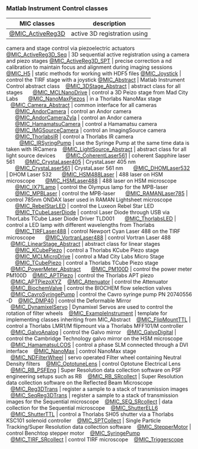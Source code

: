 ### Matlab Instrument Control classes

|**MIC** classes|description|
-------------|---
[@MIC_ActiveReg3D](../@MIC_ActiveReg3D/Readme.md) | active 3D registration using
 camera and stage control via piezoelectric actuators
[@MIC_ActiveReg3D_Seq](../@MIC_ActiveReg3D_Seq/Readme.md) | 3D sequential active
 registration using a camera and piezo stages
[@MIC_ActiveReg3D_SPT](../@MIC_ActiveReg3D_SPT/Readme.md) | precise correction a
nd calibration to maintain focus and alignment during imaging sessions
[@MIC_H5](../@MIC_H5/Readme.md) | static methods for working with HDF5 files
[@MIC_Joystick](../@MIC_Joystick/Readme.md) | control the TIRF stage with a joystick
[@MIC_Abstract](../@MIC_Abstract/Readme.md) | Matlab Instrument Control abstract class
&nbsp;&nbsp;&nbsp;[@MIC_3DStage_Abstract](../@MIC_3DStage_Abstract/Readme.md) | abstract class for all stages
&nbsp;&nbsp;&nbsp;&nbsp;&nbsp;&nbsp;[@MIC_MCLNanoDrive](../@MIC_MCLNanoDrive/Readme.md) | control a 3D Peizo stage from Mad City Labs
&nbsp;&nbsp;&nbsp;&nbsp;&nbsp;&nbsp;[@MIC_NanoMaxPiezos](../@MIC_NanoMaxPiezos/Readme.md) | in a Thorlabs NanoMax stage
&nbsp;&nbsp;&nbsp;[@MIC_Camera_Abstract](../@MIC_Camera_Abstract/Readme.md) | common interface for all cameras
&nbsp;&nbsp;&nbsp;&nbsp;&nbsp;&nbsp;[@MIC_AndorCamera](../@MIC_AndorCamera/Readme.md) | control an Andor camera
&nbsp;&nbsp;&nbsp;&nbsp;&nbsp;&nbsp;[@MIC_AndorCameraZyla](../@MIC_AndorCameraZyla/Readme.md) | control an Andor camera
&nbsp;&nbsp;&nbsp;&nbsp;&nbsp;&nbsp;[@MIC_HamamatsuCamera](../@MIC_HamamatsuCamera/Readme.md) | control a Hamamatsu camera
&nbsp;&nbsp;&nbsp;&nbsp;&nbsp;&nbsp;[@MIC_IMGSourceCamera](../@MIC_IMGSourceCamera/Readme.md) | control an ImagingSource camera
&nbsp;&nbsp;&nbsp;&nbsp;&nbsp;&nbsp;[@MIC_ThorlabsIR](../@MIC_ThorlabsIR/Readme.md) | control a Thorlabs IR camera
&nbsp;&nbsp;&nbsp;&nbsp;&nbsp;&nbsp;&nbsp;&nbsp;&nbsp;[@MIC_IRSyringPump](../@MIC_IRSyringPump/Readme.md) | use the Syringe Pump at the same time data is taken with IRCamera
&nbsp;&nbsp;&nbsp;[@MIC_LightSource_Abstract](../@MIC_LightSource_Abstract/Readme.md) | abstract class for all light source devices
&nbsp;&nbsp;&nbsp;&nbsp;&nbsp;&nbsp;[@MIC_CoherentLaser561](../@MIC_CoherentLaser561/Readme.md) | coherent Sapphire laser 561
&nbsp;&nbsp;&nbsp;&nbsp;&nbsp;&nbsp;[@MIC_CrystaLaser405](../@MIC_CrystaLaser405/Readme.md) | CrystaLaser 405 nm
&nbsp;&nbsp;&nbsp;&nbsp;&nbsp;&nbsp;[@MIC_CrystaLaser561](../@MIC_CrystaLaser561/Readme.md) | CrystaLaser 561 nm
&nbsp;&nbsp;&nbsp;&nbsp;&nbsp;&nbsp;[@MIC_DHOMLaser532](../@MIC_DHOMLaser532/Readme.md) | DHOM Laser 532
&nbsp;&nbsp;&nbsp;&nbsp;&nbsp;&nbsp;[@MIC_HSM488Laser](../@MIC_HSM488Laser/Readme.md) | 488 laser on HSM microscope
&nbsp;&nbsp;&nbsp;&nbsp;&nbsp;&nbsp;[@MIC_HSMLaser488](../@MIC_HSMLaser488/Readme.md) | 488 laser on HSM microscope
&nbsp;&nbsp;&nbsp;&nbsp;&nbsp;&nbsp;[@MIC_IX71Lamp](../@MIC_IX71Lamp/Readme.md) | control the Olympus lamp for the MPB-laser
&nbsp;&nbsp;&nbsp;&nbsp;&nbsp;&nbsp;[@MIC_MPBLaser](../@MIC_MPBLaser/Readme.md) | control the MPB-laser
&nbsp;&nbsp;&nbsp;&nbsp;&nbsp;&nbsp;[@MIC_RAMANLaser785](../@MIC_RAMANLaser785/Readme.md) | control 785nm ONDAX laser used in RAMAN Lightsheet microscope
&nbsp;&nbsp;&nbsp;&nbsp;&nbsp;&nbsp;[@MIC_RebelStarLED](../@MIC_RebelStarLED/Readme.md) | control the Luxeon Rebel Star LED
&nbsp;&nbsp;&nbsp;&nbsp;&nbsp;&nbsp;[@MIC_TCubeLaserDiode](../@MIC_TCubeLaserDiode/Readme.md) | control Laser Diode through USB via ThorLabs TCube Laser Diode Driver TLD001
&nbsp;&nbsp;&nbsp;&nbsp;&nbsp;&nbsp;[@MIC_ThorlabsLED](../@MIC_ThorlabsLED/Readme.md) | control a LED lamp with different wavelengths from Thorlabs
&nbsp;&nbsp;&nbsp;&nbsp;&nbsp;&nbsp;[@MIC_TIRFLaser488](../@MIC_TIRFLaser488/Readme.md) | control Newport Cyan Laser 488 on the TIRF microscope
&nbsp;&nbsp;&nbsp;&nbsp;&nbsp;&nbsp;[@MIC_VortranLaser488](../@MIC_VortranLaser488/Readme.md) | control Vortran Laser 488
&nbsp;&nbsp;&nbsp;[@MIC_LinearStage_Abstract](../@MIC_LinearStage_Abstract/Readme.md) | abstract class for linear stages
&nbsp;&nbsp;&nbsp;&nbsp;&nbsp;&nbsp;[@MIC_KCubePiezo](../@MIC_KCubePiezo/Readme.md) | control a Thorlabs KCube Piezo stage
&nbsp;&nbsp;&nbsp;&nbsp;&nbsp;&nbsp;[@MIC_MCLMicroDrive](../@MIC_MCLMicroDrive/Readme.md) | control a Mad City Labs Micro Stage
&nbsp;&nbsp;&nbsp;&nbsp;&nbsp;&nbsp;[@MIC_TCubePiezo](../@MIC_TCubePiezo/Readme.md) | control a Thorlabs TCube Piezo stage
&nbsp;&nbsp;&nbsp;[@MIC_PowerMeter_Abstract](../@MIC_PowerMeter_Abstract/Readme.md)
&nbsp;&nbsp;&nbsp;&nbsp;&nbsp;&nbsp;[@MIC_PM100D](../@MIC_PM100D/Readme.md) | control the power meter PM100D
&nbsp;&nbsp;&nbsp;[@MIC_APTPiezo](../@MIC_APTPiezo/Readme.md) | control the Thorlabs APT piezo
&nbsp;&nbsp;&nbsp;[@MIC_APTPiezoXYZ](../@MIC_APTPiezoXYZ/Readme.md)
&nbsp;&nbsp;&nbsp;[@MIC_Attenuator](../@MIC_Attenuator/Readme.md) | control the Attenuator
&nbsp;&nbsp;&nbsp;[@MIC_BiochemValve](../@MIC_BiochemValve/Readme.md) | control the BIOCHEM flow selection valves
&nbsp;&nbsp;&nbsp;[@MIC_CavroSyringePump](../@MIC_CavroSyringePump/Readme.md) | control the Cavro syringe pump PN 20740556 -D
&nbsp;&nbsp;&nbsp;[@MIC_DMP40](../@MIC_DMP40/Readme.md) | control the Deformable Mirror
&nbsp;&nbsp;&nbsp;[@MIC_DynamixelServo](../@MIC_DynamixelServo/Readme.md) | Dynamixel Servos are used to control the rotation of filter wheels
&nbsp;&nbsp;&nbsp;[@MIC_ExampleInstrument](../@MIC_ExampleInstrument/Readme.md) | template for implementing classes inheriting from MIC_Abstract
&nbsp;&nbsp;&nbsp;[@MIC_FlipMountTTL](../@MIC_FlipMountTTL/Readme.md) | control a Thorlabs LMR1/M flipmount via a Thorlabs MFF101/M controller
&nbsp;&nbsp;&nbsp;[@MIC_GalvoAnalog](../@MIC_GalvoAnalog/Readme.md) | control the Galvo mirror
&nbsp;&nbsp;&nbsp;[@MIC_GalvoDigital](../@MIC_GalvoDigital/Readme.md) | control the Cambridge Technology galvo mirror on the HSM microscope
&nbsp;&nbsp;&nbsp;[@MIC_HamamatsuLCOS](../@MIC_HamamatsuLCOS/Readme.md) | control a phase SLM connected through a DVI interface
&nbsp;&nbsp;&nbsp;[@MIC_NanoMax](../@MIC_NanoMax/Readme.md) | control NanoMax stage
&nbsp;&nbsp;&nbsp;[@MIC_NDFilterWheel](../@MIC_NDFilterWheel/Readme.md) | servo operated Filter wheel containing Neutral Density filters
&nbsp;&nbsp;&nbsp;[@MIC_OptotuneLens](../@MIC_OptotuneLens/Readme.md) | control Optotune Electrical Lens
&nbsp;&nbsp;&nbsp;[@MIC_RB_PSFEng](../@MIC_RB_PSFEng/Readme.md) | Super Resolution data collection software on PSF engineering setups such as RB
&nbsp;&nbsp;&nbsp;[@MIC_RB_SRcollect](../@MIC_RB_SRcollect/Readme.md) | Super Resolution data collection software on the Reflected Beam Microscope
&nbsp;&nbsp;&nbsp;[@MIC_Reg3DTrans](../@MIC_Reg3DTrans/Readme.md) | register a sample to a stack of transmission images
&nbsp;&nbsp;&nbsp;[@MIC_SeqReg3DTrans](../@MIC_SeqReg3DTrans/Readme.md) | register a sample to a stack of transmission images for the Sequential microscope
&nbsp;&nbsp;&nbsp;[@MIC_SEQ_SRcollect](../@MIC_SEQ_SRcollect/Readme.md) | data collection for the Sequential microscope
&nbsp;&nbsp;&nbsp;[@MIC_ShutterELL6](../@MIC_ShutterELL6/Readme.md)
&nbsp;&nbsp;&nbsp;[@MIC_ShutterTTL](../@MIC_ShutterTTL/Readme.md) | control a Thorlabs SH05 shutter via a Thorlabs KSC101 solenoid controller
&nbsp;&nbsp;&nbsp;[@MIC_SPTCollect](../@MIC_SPTCollect/Readme.md) | Single Particle Tracking/Super Resolution data collection software
&nbsp;&nbsp;&nbsp;[@MIC_StepperMotor](../@MIC_StepperMotor/Readme.md) | control Benchtop stepper motor
&nbsp;&nbsp;&nbsp;[@MIC_SyringePump](../@MIC_SyringePump/Readme.md)
&nbsp;&nbsp;&nbsp;[@MIC_TIRF_SRcollect](../@MIC_TIRF_SRcollect/Readme.md) | control TIRF microscope
&nbsp;&nbsp;&nbsp;[@MIC_Triggerscope](../@MIC_Triggerscope/Readme.md)
